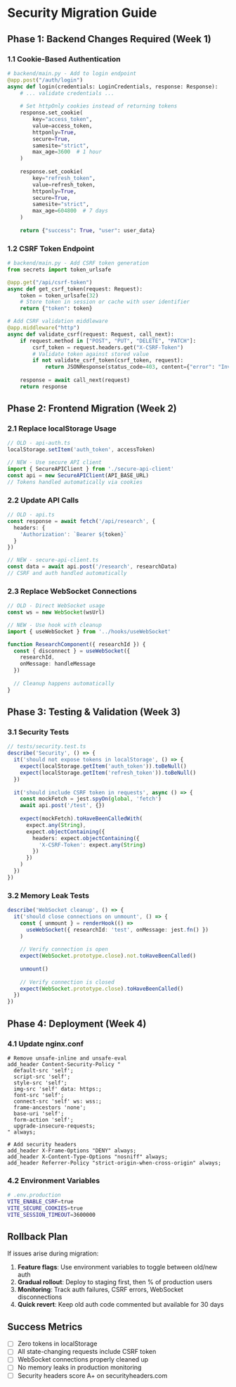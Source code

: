 # Security Migration Guide

## Phase 1: Backend Changes Required (Week 1)

### 1.1 Cookie-Based Authentication
```python
# backend/main.py - Add to login endpoint
@app.post("/auth/login")
async def login(credentials: LoginCredentials, response: Response):
    # ... validate credentials ...
    
    # Set httpOnly cookies instead of returning tokens
    response.set_cookie(
        key="access_token",
        value=access_token,
        httponly=True,
        secure=True,
        samesite="strict",
        max_age=3600  # 1 hour
    )
    
    response.set_cookie(
        key="refresh_token",
        value=refresh_token,
        httponly=True,
        secure=True,
        samesite="strict",
        max_age=604800  # 7 days
    )
    
    return {"success": True, "user": user_data}
```

### 1.2 CSRF Token Endpoint
```python
# backend/main.py - Add CSRF token generation
from secrets import token_urlsafe

@app.get("/api/csrf-token")
async def get_csrf_token(request: Request):
    token = token_urlsafe(32)
    # Store token in session or cache with user identifier
    return {"token": token}

# Add CSRF validation middleware
@app.middleware("http")
async def validate_csrf(request: Request, call_next):
    if request.method in ["POST", "PUT", "DELETE", "PATCH"]:
        csrf_token = request.headers.get("X-CSRF-Token")
        # Validate token against stored value
        if not validate_csrf_token(csrf_token, request):
            return JSONResponse(status_code=403, content={"error": "Invalid CSRF token"})
    
    response = await call_next(request)
    return response
```

## Phase 2: Frontend Migration (Week 2)

### 2.1 Replace localStorage Usage
```typescript
// OLD - api-auth.ts
localStorage.setItem('auth_token', accessToken)

// NEW - Use secure API client
import { SecureAPIClient } from './secure-api-client'
const api = new SecureAPIClient(API_BASE_URL)
// Tokens handled automatically via cookies
```

### 2.2 Update API Calls
```typescript
// OLD - api.ts
const response = await fetch('/api/research', {
  headers: {
    'Authorization': `Bearer ${token}`
  }
})

// NEW - secure-api-client.ts
const data = await api.post('/research', researchData)
// CSRF and auth handled automatically
```

### 2.3 Replace WebSocket Connections
```typescript
// OLD - Direct WebSocket usage
const ws = new WebSocket(wsUrl)

// NEW - Use hook with cleanup
import { useWebSocket } from '../hooks/useWebSocket'

function ResearchComponent({ researchId }) {
  const { disconnect } = useWebSocket({
    researchId,
    onMessage: handleMessage
  })
  
  // Cleanup happens automatically
}
```

## Phase 3: Testing & Validation (Week 3)

### 3.1 Security Tests
```typescript
// tests/security.test.ts
describe('Security', () => {
  it('should not expose tokens in localStorage', () => {
    expect(localStorage.getItem('auth_token')).toBeNull()
    expect(localStorage.getItem('refresh_token')).toBeNull()
  })
  
  it('should include CSRF token in requests', async () => {
    const mockFetch = jest.spyOn(global, 'fetch')
    await api.post('/test', {})
    
    expect(mockFetch).toHaveBeenCalledWith(
      expect.any(String),
      expect.objectContaining({
        headers: expect.objectContaining({
          'X-CSRF-Token': expect.any(String)
        })
      })
    )
  })
})
```

### 3.2 Memory Leak Tests
```typescript
describe('WebSocket cleanup', () => {
  it('should close connections on unmount', () => {
    const { unmount } = renderHook(() => 
      useWebSocket({ researchId: 'test', onMessage: jest.fn() })
    )
    
    // Verify connection is open
    expect(WebSocket.prototype.close).not.toHaveBeenCalled()
    
    unmount()
    
    // Verify connection is closed
    expect(WebSocket.prototype.close).toHaveBeenCalled()
  })
})
```

## Phase 4: Deployment (Week 4)

### 4.1 Update nginx.conf
```nginx
# Remove unsafe-inline and unsafe-eval
add_header Content-Security-Policy "
  default-src 'self';
  script-src 'self';
  style-src 'self';
  img-src 'self' data: https:;
  font-src 'self';
  connect-src 'self' ws: wss:;
  frame-ancestors 'none';
  base-uri 'self';
  form-action 'self';
  upgrade-insecure-requests;
" always;

# Add security headers
add_header X-Frame-Options "DENY" always;
add_header X-Content-Type-Options "nosniff" always;
add_header Referrer-Policy "strict-origin-when-cross-origin" always;
```

### 4.2 Environment Variables
```bash
# .env.production
VITE_ENABLE_CSRF=true
VITE_SECURE_COOKIES=true
VITE_SESSION_TIMEOUT=3600000
```

## Rollback Plan

If issues arise during migration:

1. **Feature flags**: Use environment variables to toggle between old/new auth
2. **Gradual rollout**: Deploy to staging first, then % of production users
3. **Monitoring**: Track auth failures, CSRF errors, WebSocket disconnections
4. **Quick revert**: Keep old auth code commented but available for 30 days

## Success Metrics

- [ ] Zero tokens in localStorage
- [ ] All state-changing requests include CSRF token
- [ ] WebSocket connections properly cleaned up
- [ ] No memory leaks in production monitoring
- [ ] Security headers score A+ on securityheaders.com